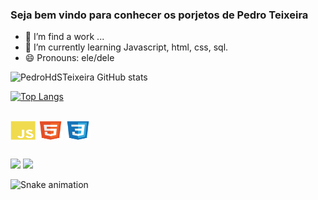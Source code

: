 ### Seja bem vindo para conhecer os porjetos de Pedro Teixeira

- 🔭 I’m find a work ...
- 🌱 I’m currently learning Javascript, html, css, sql.
- 😄 Pronouns: ele/dele



![PedroHdSTeixeira GitHub stats](https://github-readme-stats.vercel.app/api?username=PedroHdSTeixeira&show_icons=true&theme=tokyonight)


[![Top Langs](https://github-readme-stats.vercel.app/api/top-langs/?username=PedroHdSTeixeira)](https://github.com/PedroHdSTeixeira/github-readme-stats)


<div style="display: inline_block"><br>
  <img align="center" alt="Pedro-Js" height="30" width="40" src="https://raw.githubusercontent.com/devicons/devicon/master/icons/javascript/javascript-plain.svg">
  <img align="center" alt="Pedro-HTML" height="30" width="40" src="https://raw.githubusercontent.com/devicons/devicon/master/icons/html5/html5-original.svg">
  <img align="center" alt="Pedro-CSS" height="30" width="40" src="https://raw.githubusercontent.com/devicons/devicon/master/icons/css3/css3-original.svg">
</div>

  
  ##
 
<div> 
  <a href = "mailto:phstsam@gmail.com"><img src="https://img.shields.io/badge/Gmail-D14836?style=for-the-badge&logo=gmail&logoColor=white" target="_blank"></a>
  <a href="https://www.linkedin.com/in/pedro-teixeira-08709481/" target="_blank"><img src="https://img.shields.io/badge/-LinkedIn-%230077B5?style=for-the-badge&logo=linkedin&logoColor=white" target="_blank"></a> 
  
  ![Snake animation](https://github.com/PedroHdSTeixeira/PedroHdSTeixeira/blob/output/github-contribution-grid-snake.svg)
  
</div>
